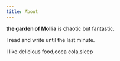 ```yaml
---
title: About
---
```


**the garden of Mollia** is chaotic but fantastic. 



I read and write until the last minute.



I like:delicious food,coca cola,sleep



